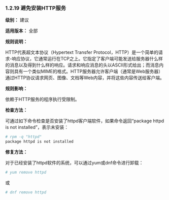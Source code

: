 ### 1.2.19 避免安装HTTP服务

**级别：** 建议

**适用版本：** 全部

**规则说明：** 

HTTP代表超文本协议（Hypertext Transfer Protocol，HTTP）是一个简单的请求-响应协议，它通常运行在TCP之上。它指定了客户端可能发送给服务器什么样的消息以及得到什么样的响应。请求和响应消息的头以ASCII形式给出；而消息内容则具有一个类似MIME的格式。HTTP服务器允许客户端（通常是Web服务器）通过HTTP协议请求网页、图像、文档等Web内容，并将这些内容传送给客户端。

**规则影响：**

依赖于HTTP服务的程序执行受限制。

**检查方法：**

可通过如下命令检查是否安装了httpd客户端软件，如果命令返回“package httpd is not installed”，表示未安装：

```bash
# rpm -q "httpd"
package httpd is not installed
```

**修复方法：**

对于已经安装了httpd软件的系统，可以通过yum或dnf命令进行卸载：

```bash
# yum remove httpd
```
或
```bash
# dnf remove httpd
```